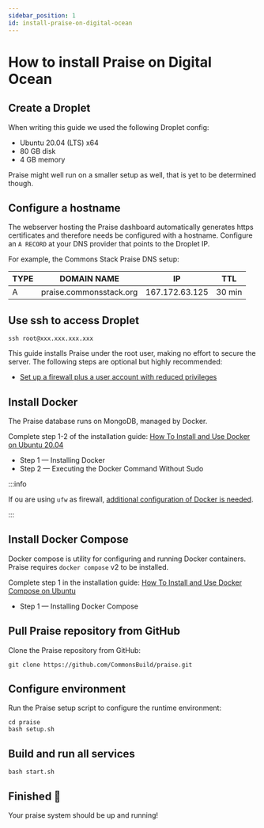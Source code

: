 ```yaml
---
sidebar_position: 1
id: install-praise-on-digital-ocean
---
```


# How to install Praise on Digital Ocean

## Create a Droplet

When writing this guide we used the following Droplet config:

- Ubuntu 20.04 (LTS) x64
- 80 GB disk
- 4 GB memory

Praise might well run on a smaller setup as well, that is yet to be determined though.

## Configure a hostname

The webserver hosting the Praise dashboard automatically generates https certificates and therefore needs be configured with a hostname. Configure an `A RECORD` at your DNS provider that points to the Droplet IP.

For example, the Commons Stack Praise DNS setup:

| TYPE | DOMAIN NAME             | IP             | TTL    |
| ---- | ----------------------- | -------------- | ------ |
| A    | praise.commonsstack.org | 167.172.63.125 | 30 min |

## Use ssh to access Droplet

```
ssh root@xxx.xxx.xxx.xxx
```

This guide installs Praise under the root user, making no effort to secure the server. The following steps are optional but highly recommended:

- [Set up a firewall plus a user account with reduced privileges](digital-ocean-initial-setup.md)

## Install Docker

The Praise database runs on MongoDB, managed by Docker.

Complete step 1-2 of the installation guide: [How To Install and Use Docker on Ubuntu 20.04](https://www.digitalocean.com/community/tutorials/how-to-install-and-use-docker-on-ubuntu-20-04)

- Step 1 — Installing Docker
- Step 2 — Executing the Docker Command Without Sudo

:::info

If ou are using `ufw` as firewall, [additional configuration of Docker is needed](configure-ufw-for-docker.md).

:::

## Install Docker Compose

Docker compose is utility for configuring and running Docker containers. Praise requires `docker compose` v2 to be installed.

Complete step 1 in the installation guide: [How To Install and Use Docker Compose on Ubuntu](https://www.digitalocean.com/community/tutorials/how-to-install-and-use-docker-compose-on-ubuntu-22-04)

- Step 1 — Installing Docker Compose

## Pull Praise repository from GitHub

Clone the Praise repository from GitHub:

```
git clone https://github.com/CommonsBuild/praise.git
```

## Configure environment

Run the Praise setup script to configure the runtime environment:

```
cd praise
bash setup.sh
```

## Build and run all services

```
bash start.sh
```

## Finished 🎉

Your praise system should be up and running!
